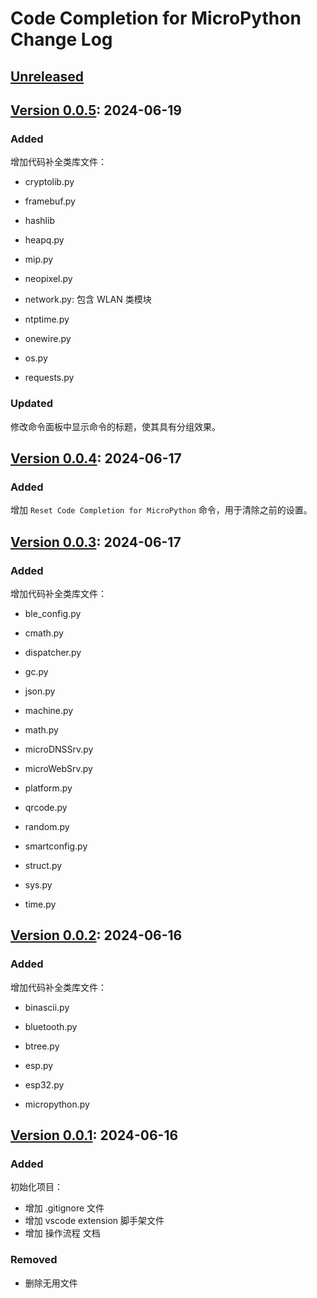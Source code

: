 # Code Completion for MicroPython Change Log

## [Unreleased]

## [Version 0.0.5]: 2024-06-19

### Added

增加代码补全类库文件：

* cryptolib.py

* framebuf.py

* hashlib
* heapq.py

* mip.py

* neopixel.py
* network.py: 包含 WLAN 类模块
* ntptime.py

* onewire.py
* os.py

* requests.py

### Updated

修改命令面板中显示命令的标题，使其具有分组效果。

## [Version 0.0.4]: 2024-06-17

### Added

增加 `Reset Code Completion for MicroPython` 命令，用于清除之前的设置。

## [Version 0.0.3]: 2024-06-17

### Added

增加代码补全类库文件：

* ble_config.py

* cmath.py

* dispatcher.py

* gc.py

* json.py

* machine.py
* math.py
* microDNSSrv.py
* microWebSrv.py

* platform.py

* qrcode.py

* random.py

* smartconfig.py
* struct.py
* sys.py

* time.py

## [Version 0.0.2]: 2024-06-16

### Added

增加代码补全类库文件：

* binascii.py
* bluetooth.py
* btree.py

* esp.py
* esp32.py

* micropython.py

## [Version 0.0.1]: 2024-06-16

### Added

初始化项目：

* 增加 .gitignore 文件
* 增加 vscode extension 脚手架文件
* 增加 操作流程 文档

### Removed

* 删除无用文件

[unreleased]: https://gitee.com/walkline/code-completion-for-micropython/compare/v0.0.5...HEAD
[Version 0.0.5]: https://gitee.com/walkline/code-completion-for-micropython/compare/v0.0.4...v0.0.5
[Version 0.0.4]: https://gitee.com/walkline/code-completion-for-micropython/compare/v0.0.3...v0.0.4
[Version 0.0.3]: https://gitee.com/walkline/code-completion-for-micropython/compare/v0.0.2...v0.0.3
[Version 0.0.2]: https://gitee.com/walkline/code-completion-for-micropython/compare/v0.0.1...v0.0.2
[Version 0.0.1]: https://gitee.com/walkline/code-completion-for-micropython/releases/tag/v0.0.1